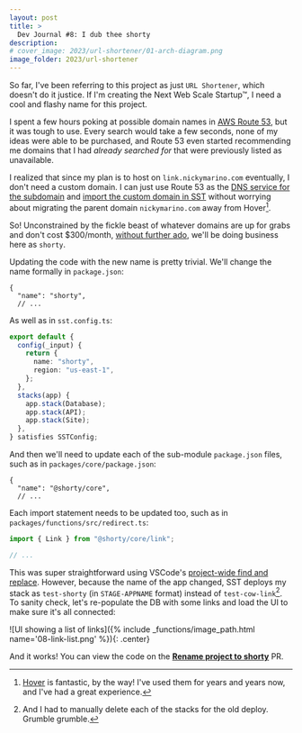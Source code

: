 ```yaml
---
layout: post
title: >
  Dev Journal #8: I dub thee shorty
description:
# cover_image: 2023/url-shortener/01-arch-diagram.png
image_folder: 2023/url-shortener
---
```


So far, I've been referring to this project as just `URL Shortener`, which doesn't do it justice. If I'm creating the Next Web Scale Startup™, I need a cool and flashy name for this project.

I spent a few hours poking at possible domain names in [AWS Route 53][r53], but it was tough to use. Every search would take a few seconds, none of my ideas were able to be purchased, and Route 53 even started recommending me domains that I had *already searched for* that were previously listed as unavailable.

I realized that since my plan is to host on `link.nickymarino.com` eventually, I don't need a custom domain. I can just use Route 53 as the [DNS service for the subdomain][dns] and [import the custom domain in SST][sst-custom] without worrying about migrating the parent domain `nickymarino.com` away from Hover[^1].

[^1]: [Hover][hover] is fantastic, by the way! I've used them for years and years now, and I've had a great experience.

So! Unconstrained by the fickle beast of whatever domains are up for grabs and don't cost $300/month, [without further ado][game-changer], we'll be doing business here as `shorty`.

Updating the code with the new name is pretty trivial. We'll change the name formally in `package.json`:

```jsonc
{
  "name": "shorty",
  // ...
```

As well as in `sst.config.ts`:

```ts
export default {
  config(_input) {
    return {
      name: "shorty",
      region: "us-east-1",
    };
  },
  stacks(app) {
    app.stack(Database);
    app.stack(API);
    app.stack(Site);
  },
} satisfies SSTConfig;
```

And then we'll need to update each of the sub-module `package.json` files, such as in `packages/core/package.json`:

```jsonc
{
  "name": "@shorty/core",
  // ...
```

Each import statement needs to be updated too, such as in `packages/functions/src/redirect.ts`:

```ts
import { Link } from "@shorty/core/link";

// ...
```

This was super straightforward using VSCode's [project-wide find and replace][replace]. However, because the name of the app changed, SST deploys my stack as `test-shorty` (in `STAGE-APPNAME` format) instead of `test-cow-link`[^2]. To sanity check, let's re-populate the DB with some links and load the UI to make sure it's all connected:

[^2]: And I had to manually delete each of the stacks for the old deploy. Grumble grumble.

![UI showing a list of links]({% include _functions/image_path.html name='08-link-list.png' %}){: .center}

And it works! You can view the code on the [**Rename project to shorty**][pr-13] PR.

[r53]: https://aws.amazon.com/route53/
[sst-custom]: https://docs.sst.dev/custom-domains
[dns]: https://docs.aws.amazon.com/Route53/latest/DeveloperGuide/creating-migrating.html
[hover]: https://www.hover.com/
[game-changer]: https://www.youtube.com/watch?v=Rayuw_gSJ-s
[replace]: https://www.roboleary.net/vscode/2022/12/28/global-find-and-replace-all-text-in-vscode.html#:~:text=Alternatively%2C%20you%20can%20press%20Ctrl,Hurrah!
[pr-13]: https://github.com/nickymarino/url-shortener/pull/13
